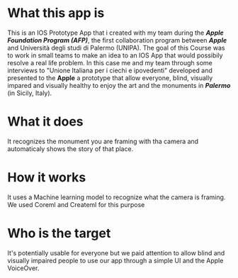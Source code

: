 # What this app is         
This is an IOS Prototype App that i created with my team during the ***Apple Foundation Program (AFP)***, the first collaboration program between ***Apple*** and Università degli studi di Palermo (UNIPA).
The goal of this Course was to work in small teams to make an idea to an IOS App that would possibily resolve a real life problem.
In this case me and my team through some interviews to "Unione Italiana per i ciechi e ipovedenti" developed and presented to the **Apple** a prototype that allow everyone, blind, 
visually impared and visually healthy to enjoy the art and the monuments in ***Palermo*** (in Sicily, Italy).

# What it does
It recognizes the monument you are framing with tha camera and automaticaly shows the story of that place.

# How it works
It uses a Machine learning model to recognize what the camera is framing. We used Coreml and Createml for this purpose

# Who is the target 
It's potentially usable for everyone but we paid attention to allow blind and visually impaired people to use our app through a simple UI and the Apple VoiceOver.
